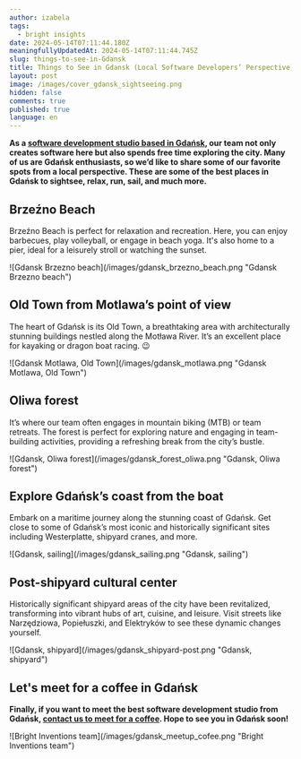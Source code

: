 ```yaml
---
author: izabela
tags:
  - bright insights
date: 2024-05-14T07:11:44.180Z
meaningfullyUpdatedAt: 2024-05-14T07:11:44.745Z
slug: things-to-see-in-Gdansk
title: Things to See in Gdansk (Local Software Developers’ Perspective)
layout: post
image: /images/cover_gdansk_sightseeing.png
hidden: false
comments: true
published: true
language: en
---
```

**As a [software development studio based in Gdańsk](/our-areas/gdansk-software-company/), our team not only creates software here but also spends free time exploring the city. Many of us are Gdańsk enthusiasts, so we’d like to share some of our favorite spots from a local perspective. These are some of the best places in Gdańsk to sightsee, relax, run, sail, and much more.**

## Brzeźno Beach

Brzeźno Beach is perfect for relaxation and recreation. Here, you can enjoy barbecues, play volleyball, or engage in beach yoga. It's also home to a pier, ideal for a leisurely stroll or watching the sunset.

<div className="image">![Gdansk Brzezno beach](/images/gdansk_brzezno_beach.png "Gdansk Brzezno beach")</div>

## Old Town from Motlawa’s point of view

The heart of Gdańsk is its Old Town, a breathtaking area with architecturally stunning buildings nestled along the Motława River. It’s an excellent place for kayaking or dragon boat racing. 😉

<div className="image">![Gdansk Motlawa, Old Town](/images/gdansk_motlawa.png "Gdansk Motlawa, Old Town")</div>

## Oliwa forest

It’s where our team often engages in mountain biking (MTB) or team retreats. The forest is perfect for exploring nature and engaging in team-building activities, providing a refreshing break from the city’s bustle.

<div className="image">![Gdansk, Oliwa forest](/images/gdansk_forest_oliwa.png "Gdansk, Oliwa forest")</div>

## Explore Gdańsk’s coast from the boat

Embark on a maritime journey along the stunning coast of Gdańsk. Get close to some of Gdańsk’s most iconic and historically significant sites including Westerplatte, shipyard cranes, and more.

<div className="image">![Gdansk, sailing](/images/gdansk_sailing.png "Gdansk, sailing")</div>

## Post-shipyard cultural center

Historically significant shipyard areas of the city have been revitalized, transforming into vibrant hubs of art, cuisine, and leisure. Visit streets like Narzędziowa, Popiełuszki, and Elektryków to see these dynamic changes yourself.

<div className="image">![Gdansk, shipyard](/images/gdansk_shipyard-post.png "Gdansk, shipyard")</div>

## Let's meet for a coffee in Gdańsk

**Finally, if you want to meet the best software development studio from Gdańsk, [contact us to meet for a coffee](/our-areas/gdansk-software-company/). Hope to see you in Gdańsk soon!**

<div className="image">![Bright Inventions team](/images/gdansk_meetup_cofee.png "Bright Inventions team")</div>